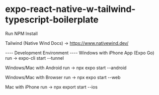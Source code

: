# expo-react-native-w-tailwind-typescript-boilerplate

Run NPM Install

Tailwind (Native Wind Docs) -> https://www.nativewind.dev/

---- Development Environment ----
Windows with iPhone App (Expo Go) run -> expo-cli start --tunnel

Windows/Mac with Android run -> npx expo start --android

Windows/Mac with Browser run -> npx expo start --web

Mac with iPhone run -> npx export start --ios
